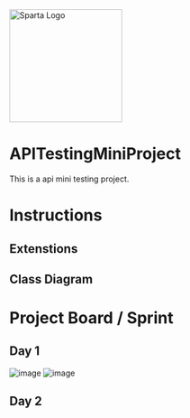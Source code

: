 <img src="https://boolerang.co.uk/wp-content/uploads/job-manager-uploads/company_logo/2018/04/SG-Logo-Black.png" alt="Sparta Logo" width="200"/>

# APITestingMiniProject
This is a api mini testing project.

>
# Instructions

## Extenstions

## Class Diagram

>
# Project Board / Sprint
## Day 1

![image](https://user-images.githubusercontent.com/88229692/182904437-d2917ccd-5ac2-4437-b028-7017d3e46e8b.png)
![image](https://user-images.githubusercontent.com/88229692/182904397-3662dd9f-ca3b-44e8-8730-5a9ddbb0c42f.png)

## Day 2

>
